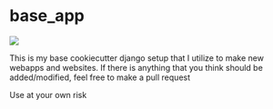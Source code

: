 # base_app
![](https://i.giphy.com/media/v1.Y2lkPTc5MGI3NjExMHB5ZGdsYjdjeDRiM21xNWoxbXFxb291M2x1M24xb200cWxtOHdtNSZlcD12MV9pbnRlcm5hbF9naWZfYnlfaWQmY3Q9Zw/R5Q7WDoNYKgg37V9LX/giphy.gif)

This is my base cookiecutter django setup that I utilize to make new webapps and websites.
If there is anything that you think should be added/modified, feel free to make a pull request

Use at your own risk
